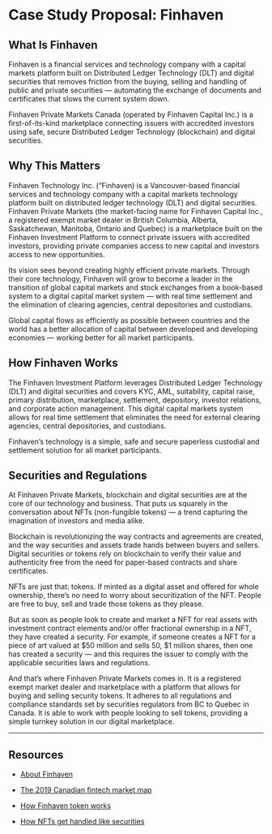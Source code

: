 # Case Study Proposal: Finhaven

## What Is Finhaven
Finhaven is a financial services and technology company with a capital markets platform built on Distributed Ledger Technology (DLT) and digital securities that removes friction from the buying, selling and handling of public and private securities — automating the exchange of documents and certificates that slows the current system down.

Finhaven Private Markets Canada (operated by Finhaven Capital Inc.) is a first-of-its-kind marketplace connecting issuers with accredited investors using safe, secure Distributed Ledger Technology (blockchain) and digital securities.

## Why This Matters

Finhaven Technology Inc. (“Finhaven) is a Vancouver-based financial services and technology company with a capital markets technology platform built on distributed ledger technology (DLT) and digital securities. Finhaven Private Markets (the market-facing name for Finhaven Capital Inc., a registered exempt market dealer in British Columbia, Alberta, Saskatchewan, Manitoba, Ontario and Quebec) is a marketplace built on the Finhaven Investment Platform to connect private issuers with accredited investors, providing private companies access to new capital and investors access to new opportunities.

Its vision sees beyond creating highly efficient private markets. Through their core technology, Finhaven will grow to become a leader in the transition of global capital markets and stock exchanges from a book-based system to a digital capital market system — with real time settlement and the elimination of clearing agencies, central depositories and custodians.

Global capital flows as efficiently as possible between countries and the world has a better allocation of capital between developed and developing economies — working better for all market participants.


## How Finhaven Works
The Finhaven Investment Platform leverages Distributed Ledger Technology (DLT) and digital securities and covers KYC, AML, suitability, capital raise, primary distribution, marketplace, settlement, depository, investor relations, and corporate action management. This digital capital markets system allows for real time settlement that eliminates the need for external clearing agencies, central depositories, and custodians.

Finhaven’s technology is a simple, safe and secure paperless custodial and settlement solution for all market participants.

## Securities and Regulations
At Finhaven Private Markets, blockchain and digital securities are at the core of our technology and business. That puts us squarely in the conversation about NFTs (non-fungible tokens) — a trend capturing the imagination of investors and media alike.

Blockchain is revolutionizing the way contracts and agreements are created, and the way securities and assets trade hands between buyers and sellers. Digital securities or tokens rely on blockchain to verify their value and authenticity free from the need for paper-based contracts and share certificates.

NFTs are just that: tokens. If minted as a digital asset and offered for whole ownership, there’s no need to worry about securitization of the NFT. People are free to buy, sell and trade those tokens as they please.

But as soon as people look to create and market a NFT for real assets with investment contract elements and/or offer fractional ownership in a NFT, they have created a security. For example, if someone creates a NFT for a piece of art valued at $50 million and sells 50, $1 million shares, then one has created a security — and this requires the issuer to comply with the applicable securities laws and regulations.

And that’s where Finhaven Private Markets comes in. It is a registered exempt market dealer and marketplace with a platform that allows for buying and selling security tokens. It adheres to all regulations and compliance standards set by securities regulators from BC to Quebec in Canada. It is able to work with people looking to sell tokens, providing a simple turnkey solution in our digital marketplace.

---
## Resources

* [About Finhaven](https://www.finhaven.com/?UTM_source=GMB_listing&UTM_medium=organic)

* [The 2019 Canadian fintech market map](https://www.pwc.com/ca/en/industries/technology/canadian-fintech-market-map.html)

* [How Finhaven token works](https://token.finhaven.com/)

* [How NFTs get handled like securities](https://www.finhaven.com/insights/2021-04-14-When-NFTs-are-deemed-securities-they-need-a-place-to-trade/)
